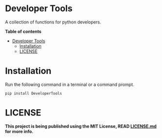 # Developer Tools
A collection of functions for python developers.

**Table of contents**

* [Developer Tools](https://github.com/ANDREI12333/DeveloperTools#developertools)
    * [Installation](https://github.com/ANDREI12333/DeveloperTools/#installation)
    * [LICENSE](https://github.com/ANDREI12333/DeveloperTools/#license)

# Installation
Run the following command in a terminal or a command prompt.
```
pip install DeveloperTools
```
# LICENSE
**This project is being published using the MIT License, READ [LICENSE.md](https://github.com/ANDREI12333/DeveloperTools/blob/main/LICENSE.md) for more info.**
